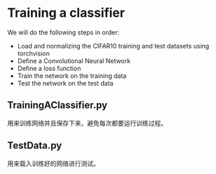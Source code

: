 Training a classifier
==============================================
We will do the following steps in order:

- Load and normalizing the CIFAR10 training and test datasets using torchvision
- Define a Convolutional Neural Network
- Define a loss function
- Train the network on the training data
- Test the network on the test data

TrainingAClassifier.py
-------------------------

用来训练网络并且保存下来，避免每次都要运行训练过程。

TestData.py
-------------------------

用来载入训练好的网络进行测试。
